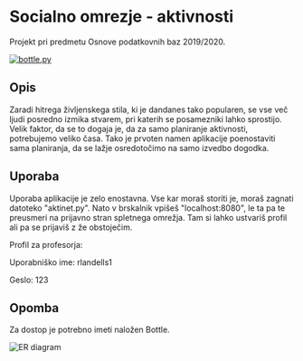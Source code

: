 # Socialno omrezje - aktivnosti
Projekt pri predmetu Osnove podatkovnih baz 2019/2020.

[![bottle.py](https://mybinder.org/badge_logo.svg)](https://mybinder.org/v2/gh/katjadraksler/Socialno-omrezje-aktivnosti/master?urlpath=proxy/8080/) 

Opis
---- 
Zaradi hitrega življenskega stila, ki je dandanes tako popularen, se vse več ljudi posredno izmika stvarem, pri katerih se posamezniki lahko sprostijo. Velik faktor, da se to dogaja je, da za samo planiranje aktivnosti, potrebujemo veliko časa. Tako je prvoten namen aplikacije poenostaviti sama planiranja, da se lažje osredotočimo na samo izvedbo dogodka.


Uporaba
-------
Uporaba aplikacije je zelo enostavna. Vse kar moraš storiti je, moraš zagnati datoteko "aktinet.py". Nato v brskalnik vpišeš "localhost:8080", le ta pa te preusmeri na prijavno stran spletnega omrežja. Tam si lahko ustvariš profil ali pa se prijaviš z že obstoječim.

Profil za profesorja: 

Uporabniško ime: rlandells1

Geslo: 123

Opomba
------
Za dostop je potrebno imeti naložen Bottle.


![ER diagram](https://github.com/katjadraksler/Socialno-omrezje-aktivnosti/blob/master/ERdiagram.png)
